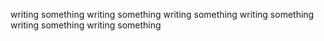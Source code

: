 writing something
writing something
writing something
writing something
writing something
writing something

